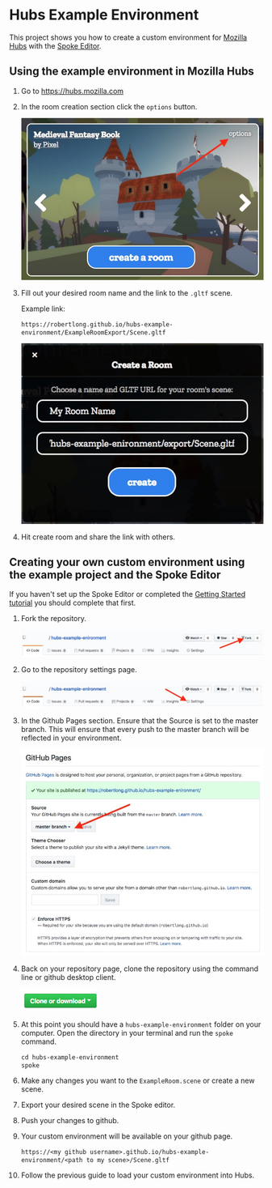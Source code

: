 # Hubs Example Environment

This project shows you how to create a custom environment for [Mozilla Hubs](https://hubs.mozilla.com) with the [Spoke Editor](https://github.com/MozillaReality/Spoke).

## Using the example environment in Mozilla Hubs
1. Go to https://hubs.mozilla.com
2. In the room creation section click the `options` button.

    ![hubs-room-options](./guide/hubs-room-options.jpg)
3. Fill out your desired room name and the link to the `.gltf` scene.
    
    Example link:
    ```
    https://robertlong.github.io/hubs-example-environment/ExampleRoomExport/Scene.gltf
    ```
    ![hubs-create-room](./guide/hubs-create-room.jpg)
4. Hit create room and share the link with others.

## Creating your own custom environment using the example project and the Spoke Editor

If you haven't set up the Spoke Editor or completed the [Getting Started tutorial](https://github.com/MozillaReality/Spoke/wiki/Getting-Started) you should complete that first.

1. Fork the repository.

    ![github-fork](./guide/github-fork.jpg)
2. Go to the repository settings page.

    ![github-settings](./guide/github-settings.jpg)
3. In the Github Pages section. Ensure that the Source is set to the master branch. This will ensure that every push to the master branch will be reflected in your environment.

    ![github-pages](./guide/github-pages.jpg)
4. Back on your repository page, clone the repository using the command line or github desktop client.

    ![github-clone](./guide/github-clone.png)
5. At this point you should have a `hubs-example-environment` folder on your computer. Open the directory in your terminal and run the `spoke` command.
    ```
    cd hubs-example-environment
    spoke
    ```
6. Make any changes you want to the `ExampleRoom.scene` or create a new scene.
7. Export your desired scene in the Spoke editor.
8. Push your changes to github.
9. Your custom environment will be available on your github page.
    ```
    https://<my github username>.github.io/hubs-example-environment/<path to my scene>/Scene.gltf
    ```
10. Follow the previous guide to load your custom environment into Hubs.

